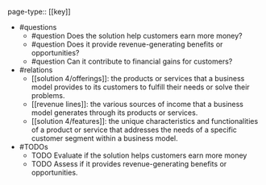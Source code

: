 page-type:: [[key]]
- #questions
	- #question Does the solution help customers earn more money?
	- #question Does it provide revenue-generating benefits or opportunities?
	- #question Can it contribute to financial gains for customers?
- #relations
	- [[solution 4/offerings]]: the products or services that a business model provides to its customers to fulfill their needs or solve their problems.
	- [[revenue lines]]: the various sources of income that a business model generates through its products or services.
	- [[solution 4/features]]: the unique characteristics and functionalities of a product or service that addresses the needs of a specific customer segment within a business model.
- #TODOs
	- TODO Evaluate if the solution helps customers earn more money
	- TODO  Assess if it provides revenue-generating benefits or opportunities.

